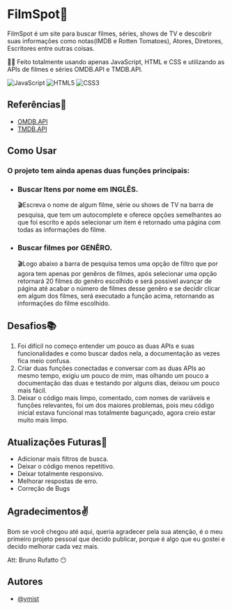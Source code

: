 # FilmSpot🍿

FilmSpot é um site para buscar filmes, séries, shows de TV e descobrir suas informações como notas(IMDB e Rotten Tomatoes), Atores, Diretores, Escritores entre outras coisas.

👨‍💻 Feito totalmente usando apenas JavaScript, HTML e CSS e utilizando as APIs de filmes e séries OMDB.API e TMDB.API.

![JavaScript](https://img.shields.io/badge/javascript-%23323330.svg?style=for-the-badge&logo=javascript&logoColor=%23F7DF1E)
![HTML5](https://img.shields.io/badge/html5-%23E34F26.svg?style=for-the-badge&logo=html5&logoColor=white)
![CSS3](https://img.shields.io/badge/css3-%231572B6.svg?style=for-the-badge&logo=css3&logoColor=white)

## Referências🔗

-   [OMDB.API](http://www.omdbapi.com/)
-   [TMDB.API](https://developer.themoviedb.org/docs/getting-started)

## Como Usar

### O projeto tem ainda apenas duas funções principais:

-   ### Buscar Itens por nome em **INGLÊS**.
    🎬Escreva o nome de algum filme, série ou shows de TV na barra de pesquisa, que tem um autocomplete e oferece opções semelhantes ao que foi escrito e após selecionar um item é retornado uma página com todas as informações do filme.
-   ### Buscar filmes por **GENÊRO**.
    🎬Logo abaixo a barra de pesquisa temos uma opção de filtro que por agora tem apenas por genêros de filmes, após selecionar uma opção retornará 20 filmes do genêro escolhido e será possivel avançar de página até acabar o número de filmes desse genêro e se decidir clicar em algum dos filmes, será executado a função acima, retornando as informações do filme escolhido.

## Desafios📚

1. Foi difícil no começo entender um pouco as duas APIs e suas funcionalidades e como buscar dados nela, a documentação as vezes fica meio confusa.
2. Criar duas funções conectadas e conversar com as duas APIs ao mesmo tempo, exigiu um pouco de mim, mas olhando um pouco a documentação das duas e testando por alguns dias, deixou um pouco mais fácil.
3. Deixar o código mais limpo, comentado, com nomes de variáveis e funções relevantes, foi um dos maiores problemas, pois meu código inicial estava funcional mas totalmente bagunçado, agora creio estar muito mais limpo.

## Atualizações Futuras🔮

-   Adicionar mais filtros de busca.
-   Deixar o código menos repetitivo.
-   Deixar totalmente responsivo.
-   Melhorar respostas de erro.
-   Correção de Bugs

## Agradecimentos✌️

Bom se você chegou até aqui, queria agradecer pela sua atenção, é o meu primeiro projeto pessoal que decido publicar, porque é algo que eu gostei e decido melhorar cada vez mais.

Att: Bruno Rufatto 😶

## Autores

-   [@ymist](https://www.github.com/ymist)

